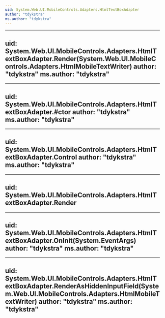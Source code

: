 ```yaml
---
uid: System.Web.UI.MobileControls.Adapters.HtmlTextBoxAdapter
author: "tdykstra"
ms.author: "tdykstra"
---
```


---
uid: System.Web.UI.MobileControls.Adapters.HtmlTextBoxAdapter.Render(System.Web.UI.MobileControls.Adapters.HtmlMobileTextWriter)
author: "tdykstra"
ms.author: "tdykstra"
---

---
uid: System.Web.UI.MobileControls.Adapters.HtmlTextBoxAdapter.#ctor
author: "tdykstra"
ms.author: "tdykstra"
---

---
uid: System.Web.UI.MobileControls.Adapters.HtmlTextBoxAdapter.Control
author: "tdykstra"
ms.author: "tdykstra"
---

---
uid: System.Web.UI.MobileControls.Adapters.HtmlTextBoxAdapter.Render
---

---
uid: System.Web.UI.MobileControls.Adapters.HtmlTextBoxAdapter.OnInit(System.EventArgs)
author: "tdykstra"
ms.author: "tdykstra"
---

---
uid: System.Web.UI.MobileControls.Adapters.HtmlTextBoxAdapter.RenderAsHiddenInputField(System.Web.UI.MobileControls.Adapters.HtmlMobileTextWriter)
author: "tdykstra"
ms.author: "tdykstra"
---
